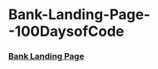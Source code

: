 # Bank-Landing-Page--100DaysofCode

### [Bank Landing Page](https://lanre-waju.github.io/Bank-Landing-Page--100DaysofCode/)

